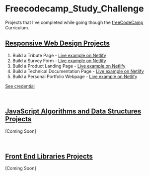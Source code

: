 # Freecodecamp_Study_Challenge

Projects that I've completed while going though the [freeCodeCamp](https://www.freecodecamp.org/) Curriculum.

## [Responsive Web Design Projects](https://www.freecodecamp.org/learn/responsive-web-design/responsive-web-design-projects/)

1. Build a Tribute Page - [Live example on Netlify](https://billgate-tribute.netlify.app)
2. Build a Survey Form -  [Live example on Netlify](https://keystand-form.netlify.app)
3. Build a Product Landing Page - [Live example on Netlify](https://keystand-productpage.netlify.app/)
4. Build a Technical Documentation Page - [Live example on Netlify](https://javascript-page.netlify.app)
5. Build a Personal Portfolio Webpage - [Live example on Netlify](https://davidohis.netlify.app)

[See credential](https://www.freecodecamp.org/certification/david_igheose/responsive-web-design)

<br>

## [JavaScript Algorithms and Data Structures Projects](https://www.freecodecamp.org/learn/javascript-algorithms-and-data-structures/javascript-algorithms-and-data-structures-projects/)

[Coming Soon]

<br>

## [Front End Libraries Projects](https://www.freecodecamp.org/learn/front-end-libraries/front-end-libraries-projects/)

[Coming Soon]
